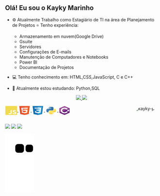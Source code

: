 ## Olá! Eu sou o Kayky Marinho

- ⚙  Atualmente Trabalho como Estagiário de TI na área de Planejamento de Projetos
⭐ Tenho experiência:
  -  Armazenamento em nuvem(Google Drive)
  -  Gsuite
  -  Servidores
  -  Configurações de E-mails
  -  Manutenção de Computadores e Notebooks
  -  Power BI
  - Documentação de Projetos

- 💻 Tenho conhecimento em: HTML,CSS,JavaScript, C e C++
- 🌱 Atualmente estou estudando: Python,SQL

<!-- Sobre o Perfil-->
<div align="center">
  <a href="https://github.com/kayky18">
  <img height="180em" src="https://github-readme-stats.vercel.app/api?username=kayky18&show_icons=true&theme=dark&include_all_commits=true&count_private=true"/>
  <img height="180em" src="https://github-readme-stats.vercel.app/api/top-langs/?username=kayky18&layout=compact&langs_count=7&theme=dark"/>
</div>
  
 <!-- Linguagens -->
<div style="display: inline_block"><br>
  <img align="center" alt="kayky-Js" height="30" width="40" src="https://raw.githubusercontent.com/devicons/devicon/master/icons/javascript/javascript-plain.svg">
  <img align="center" alt="kayky-HTML" height="30" width="40" src="https://raw.githubusercontent.com/devicons/devicon/master/icons/html5/html5-original.svg">
  <img align="center" alt="kayky-CSS" height="30" width="40" src="https://raw.githubusercontent.com/devicons/devicon/master/icons/css3/css3-original.svg">
  <img align="center" alt="kayky-Python" height="30" width="40" src="https://raw.githubusercontent.com/devicons/devicon/master/icons/python/python-original.svg">
  <img align="center" alt="kayky-Csharp" height="30" width="40" src="https://raw.githubusercontent.com/devicons/devicon/master/icons/csharp/csharp-original.svg">
  <img align="right" alt="kayky-pic" height="150" style="border-radius:100px" src="https://media-exp1.licdn.com/dms/image/C4D03AQFQjZzTV9_JUQ/profile-displayphoto-shrink_200_200/0/1611682913092?e=1643241600&v=beta&t=gU_0ZBUDb7snEGvj7p_fpusNF1bfp825LuAgwJ-t1Ok">
</div>
 
  ##
 
<div> 
  <a href="https://instagram.com/marinhoo015" target="_blank"><img src="https://img.shields.io/badge/-Instagram-%23E4405F?style=for-the-badge&logo=instagram&logoColor=white" target="_blank"></a> 
  <a href = "mailto:kayky.marinho01@gmail.com"><img src="https://img.shields.io/badge/-Gmail-%23333?style=for-the-badge&logo=gmail&logoColor=white" target="_blank"></a>
  <a href="https://www.linkedin.com/in/kayky-marinho-064242205" target="_blank"><img src="https://img.shields.io/badge/-LinkedIn-%230077B5?style=for-the-badge&logo=linkedin&logoColor=white" target="_blank"></a> 
 
  ![Snake animation](https://github.com/rafaballerini/rafaballerini/blob/output/github-contribution-grid-snake.svg)
 
</div>
